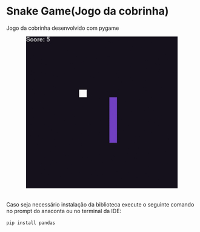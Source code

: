 # Snake Game(Jogo da cobrinha)
Jogo da cobrinha desenvolvido com pygame

<p align="center">
  <img src="https://github.com/anandanobre/snake-game/blob/main/snakegame.gif" width="400" />
</p>
<br />
Caso seja necessário instalação da biblioteca execute o seguinte comando no prompt do anaconta ou no terminal da IDE:

```
pip install pandas
```

